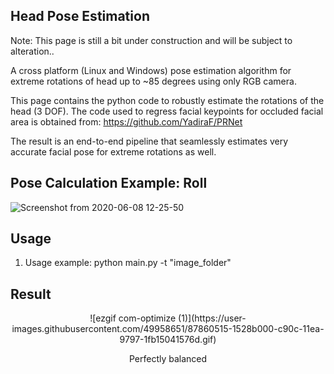 ## Head Pose Estimation

Note: This page is still a bit under construction and will be subject to alteration..

A cross platform (Linux and Windows) pose estimation algorithm for extreme rotations of head up to ~85 degrees using only RGB camera. 

This page contains the python code to robustly estimate the rotations of the head (3 DOF). The code used to regress facial keypoints for occluded facial area is obtained from: https://github.com/YadiraF/PRNet

The result is an end-to-end pipeline that seamlessly estimates very accurate facial pose for extreme rotations as well.


## Pose Calculation Example: Roll
![Screenshot from 2020-06-08 12-25-50](https://user-images.githubusercontent.com/49958651/87858493-4600e900-c8fc-11ea-8d7e-1f0ab9c353c3.png)

## Usage

1. Usage example: python main.py -t "image_folder"

## Result
<div align="center">
![ezgif com-optimize (1)](https://user-images.githubusercontent.com/49958651/87860515-1528b000-c90c-11ea-9797-1fb15041576d.gif)
<p>Perfectly balanced</p>
</div>



